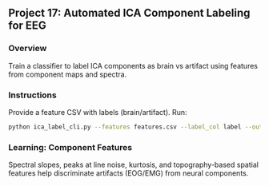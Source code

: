 ## Project 17: Automated ICA Component Labeling for EEG

### Overview
Train a classifier to label ICA components as brain vs artifact using features from component maps and spectra.

### Instructions
Provide a feature CSV with labels (brain/artifact). Run:
```bash
python ica_label_cli.py --features features.csv --label_col label --out_dir outputs/ica_label
```

### Learning: Component Features
Spectral slopes, peaks at line noise, kurtosis, and topography-based spatial features help discriminate artifacts (EOG/EMG) from neural components.

